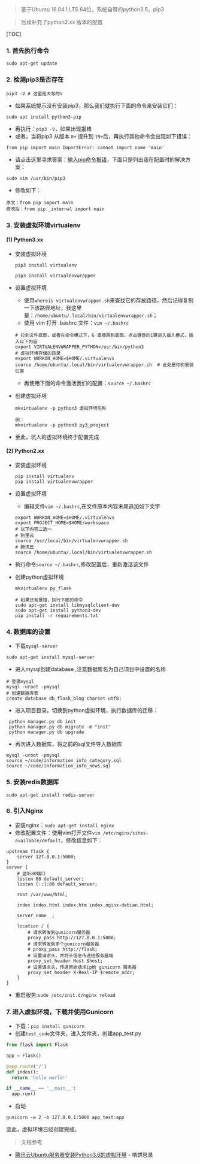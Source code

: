 > 基于Ubuntu 16.04.1 LTS 64位，系统自带的python3.5，pip3

> 后续补充了python2.xx 版本的配置

[TOC]

### 1. 首先执行命令

```shell
sudo apt-get update
```

### 2. 检测pip3是否存在

```shell
pip3 -V # 这里是大写的V
```

* 如果系统提示没有安装pip3，那么我们就执行下面的命令来安装它们：

```shell
sudo apt install python3-pip
```

* 再执行：`pip3 -V`，如果出现报错
* 或者，当将pip3 从版本 `8+` 提升到 `19+`后，再执行其他命令会出现如下错误：

```
from pip import main ImportError: cannot import name 'main'
```

* 请点击这里寻求答案：[输入pip命令报错](<https://blog.csdn.net/qq_38522539/article/details/80678412>)，下面只是列出我在配置时的解决方案：

```shell
sudo vim /usr/bin/pip3
```

* 修改如下：

```shell
原文：from pip import main 
修改后：from pip._internal import main
```

### 3. 安装虚拟环境virtualenv

#### (1) Python3.xx

* 安装虚拟环境

  ```
  pip3 install virtualenv
  
  pip3 install virtualenvwrapper
  ```

* 设置虚拟环境

  * 使用`whereis virtualenvwrapper.sh`来查找它的存放路径，然后记得复制一下该路径地址，我这里是：`/home/ubuntu/.local/bin/virtualenvwrapper.sh`；
  * 使用 vim 打开 .bashrc 文件：`vim ~/.bashrc`

  ```shell
  # 拉到文件底部，或者在命令模式下，G 直接跳到底部，点击键盘的i键进入插入模式，插入以下内容
  export VIRTUALENVWRAPPER_PYTHON=/usr/bin/python3
  # 虚拟环境存储的目录
  export WORKON_HOME=$HOME/.virtualenvs
  source /home/ubuntu/.local/bin/virtualenvwrapper.sh  # 此处是你的安装位置
  ```

  * 再使用下面的命令激活我们的配置：`source ~/.bashrc`

* 创建虚拟环境

  ```shell
  mkvirtualenv -p python3 虚拟环境名称
  
  例：
  mkvirtualenv -p python3 py3_project
  ```

* 至此，坑人的虚拟环境终于配置完成

#### (2) Python2.xx

* 安装虚拟环境

  ```shell
  pip install virtualenv
  pip install virtualenvwrapper
  ```

* 设置虚拟环境

  * 编辑文件`vim ~/.bashrc`,在文件原本内容末尾追加如下文字

  ```shell
  export WORKON_HOME=$HOME/.virtualenvs
  export PROJECT_HOME=$HOME/workspace
  # 以下内容二选一
  # 阿里云
  source /usr/local/bin/virtualenvwrapper.sh
  # 腾讯云
  source /home/ubuntu/.local/bin/virtualenvwrapper.sh
  ```

* 执行命令`source ~/.bashrc`,修改配置后，重新激活该文件

* 创建python虚拟环境

  ```shell
  mkvirtualenv py_flask
  
  # 如果还有报错，执行下面的命令
  sudo apt-get install libmysqlclient-dev
  sudo apt-get install python3-dev
  pip install -r requirements.txt
  ```

### 4. 数据库的设置

* 下载`mysql-server`

```shell
sudo apt-get install mysql-server
```

* 进入mysql创建database ,注意数据库名为自己项目中设置的名称

```shell
# 登录mysql
mysql -uroot -pmysql
# 创建数据库表
create database db_flask_blog charset utf8;
```

* 进入项目目录，切换到python虚拟环境，执行数据库的迁移：

```shell
 python manager.py db init
 python manager.py db migrate -m "init"
 python manager.py db upgrade
```

* 再次进入数据库，将之前的sql文件导入数据库

```shell
mysql -uroot -pmysql
source ~/code/information_info_category.sql
source ~/code/information_info_news.sql
```

### 5. 安装redis数据库

```
sudo apt-get install redis-server
```

### 6. 引入Nginx

* 安装nginx：`sudo apt-get install nginx`
* 修改配置文件：使用vim打开文件`vim /etc/nginx/sites-available/default`，修改信息如下：

```shell
upstream flask {
	server 127.0.0.1:5000;
}
server {
    # 监听80端口
    listen 80 default_server;
    listen [::]:80 default_server;

    root /var/www/html;

    index index.html index.htm index.nginx-debian.html;

    server_name _;

    location / {
        # 请求转发到gunicorn服务器
        proxy_pass http://127.0.0.1:5000;
        # 请求转发到多个gunicorn服务器
        # proxy_pass http://flask;
        # 设置请求头，并将头信息传递给服务器端 
        proxy_set_header Host $host;
        # 设置请求头，传递原始请求ip给 gunicorn 服务器
        proxy_set_header X-Real-IP $remote_addr;
    }
}
```

* 重启服务:`sudo /etc/init.d/nginx reload`

### 7. 进入虚拟环境，下载并使用Gunicorn

* 下载：`pip install gunicorn`
* 创建`test_code`文件夹，进入文件夹，创建app_test.py

```python
from flask import Flask

app = Flask()

@app.route('/')
def index():
  return 'hello world!'

if __name__ == '__main__':
  app.run()
```

* 启动

```
gunicorn -w 2 -b 127.0.0.1:5000 app_test:app
```

至此，虚拟环境已经创建完成。

> 文档参考

* [腾讯云Ubuntu服务器安装Python3.6的虚拟环境](https://blog.csdn.net/licheetools/article/details/82946323) -  啃饼思录